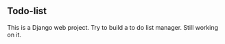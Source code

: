 ## Todo-list
This is a Django web project. Try to build a to do list manager. Still working on it.


